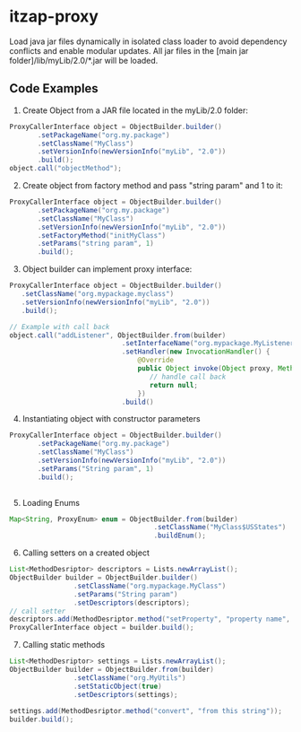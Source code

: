 # itzap-proxy
Load java jar files dynamically in isolated class loader to avoid dependency conflicts and enable modular updates. All jar files in the [main jar folder]/lib/myLib/2.0/*.jar will be loaded.
## Code Examples
1. Create Object from a JAR file located in the myLib/2.0 folder:
```java
ProxyCallerInterface object = ObjectBuilder.builder()
       .setPackageName("org.my.package")
       .setClassName("MyClass")
       .setVersionInfo(newVersionInfo("myLib", "2.0"))
       .build();
object.call("objectMethod");
```
2. Create object from factory method and pass "string param" and 1 to it:
```java
ProxyCallerInterface object = ObjectBuilder.builder()
       .setPackageName("org.my.package")
       .setClassName("MyClass")
       .setVersionInfo(newVersionInfo("myLib", "2.0"))
       .setFactoryMethod("initMyClass")
       .setParams("string param", 1)
       .build();
```
3. Object builder can implement proxy interface:
```java
ProxyCallerInterface object = ObjectBuilder.builder()
   .setClassName("org.mypackage.myclass")
   .setVersionInfo(newVersionInfo("myLib", "2.0"))
   .build();

// Example with call back
object.call("addListener", ObjectBuilder.from(builder)
                            .setInterfaceName("org.mypackage.MyListener")
                            .setHandler(new InvocationHandler() {
                                @Override
                                public Object invoke(Object proxy, Method method, Object[] args) throws Throwable {
                                   // handle call back
                                   return null;
                                })
                            .build()
```   
4. Instantiating object with constructor parameters
```java
ProxyCallerInterface object = ObjectBuilder.builder()
       .setPackageName("org.my.package")
       .setClassName("MyClass")
       .setVersionInfo(newVersionInfo("myLib", "2.0"))
       .setParams("String param", 1)
       .build();
       
```
5. Loading Enums
```java
Map<String, ProxyEnum> enum = ObjectBuilder.from(builder)
                                    .setClassName("MyClass$USStates")
                                    .buildEnum();
```
6. Calling setters on a created object
```java
List<MethodDesriptor> descriptors = Lists.newArrayList();
ObjectBuilder builder = ObjectBuilder.builder()
                .setClassName("org.mypackage.MyClass")
                .setParams("String param")
                .setDescriptors(descriptors);
// call setter
descriptors.add(MethodDesriptor.method("setProperty", "property name", "value"));
ProxyCallerInterface object = builder.build();
```
7. Calling static methods
```java
List<MethodDesriptor> settings = Lists.newArrayList();
ObjectBuilder builder = ObjectBuilder.from(builder)
                .setClassName("org.MyUtils")
                .setStaticObject(true)
                .setDescriptors(settings);
                
settings.add(MethodDesriptor.method("convert", "from this string"));
builder.build();
 

